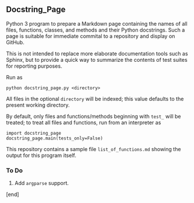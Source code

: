 ## Docstring_Page

Python 3 program to prepare a Markdown page containing the names of all files, functions, classes, and methods and their Python docstrings. Such a page is suitable for immediate commital to a repository and display on GitHub.

This is not intended to replace more elaborate documentation tools such as Sphinx, but to provide a quick way to summarize the contents of test suites for reporting purposes.

Run as

    python docstring_page.py <directory>

All files in the optional `directory` will be indexed; this value defaults to the present working directory.

By default, only files and functions/methods beginning with `test_` will be treated; to treat all files and functions, run from an interpreter as

    import docstring_page
    docstring_page.main(tests_only=False)

This repository contains a sample file `list_of_functions.md` showing the output for this program itself.

### To Do

 1. Add `argparse` support.

[end]
